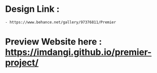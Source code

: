 # Design Link :

    - https://www.behance.net/gallery/97376811/Premier

# Preview Website here : https://imdangi.github.io/premier-project/
